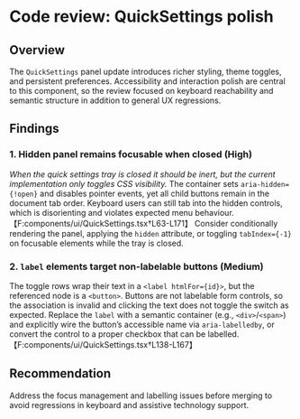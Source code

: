 # Code review: QuickSettings polish

## Overview
The `QuickSettings` panel update introduces richer styling, theme toggles, and persistent preferences. Accessibility and interaction polish are central to this component, so the review focused on keyboard reachability and semantic structure in addition to general UX regressions.

## Findings

### 1. Hidden panel remains focusable when closed (High)
*When the quick settings tray is closed it should be inert, but the current implementation only toggles CSS visibility.* The container sets `aria-hidden={!open}` and disables pointer events, yet all child buttons remain in the document tab order. Keyboard users can still tab into the hidden controls, which is disorienting and violates expected menu behaviour.【F:components/ui/QuickSettings.tsx†L63-L171】 Consider conditionally rendering the panel, applying the `hidden` attribute, or toggling `tabIndex={-1}` on focusable elements while the tray is closed.

### 2. `label` elements target non-labelable buttons (Medium)
The toggle rows wrap their text in a `<label htmlFor={id}>`, but the referenced node is a `<button>`. Buttons are not labelable form controls, so the association is invalid and clicking the text does not toggle the switch as expected. Replace the `label` with a semantic container (e.g., `<div>`/`<span>`) and explicitly wire the button’s accessible name via `aria-labelledby`, or convert the control to a proper checkbox that can be labelled.【F:components/ui/QuickSettings.tsx†L138-L167】

## Recommendation
Address the focus management and labelling issues before merging to avoid regressions in keyboard and assistive technology support.
